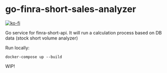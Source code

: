 # go-finra-short-sales-analyzer

[![ko-fi](https://ko-fi.com/img/githubbutton_sm.svg)](https://ko-fi.com/C0C1DI4VL)

Go service for finra-short-api. It will run a calculation process based on DB data (stock short volume analyzer)

Run locally:

`docker-compose up --build`

WIP!
